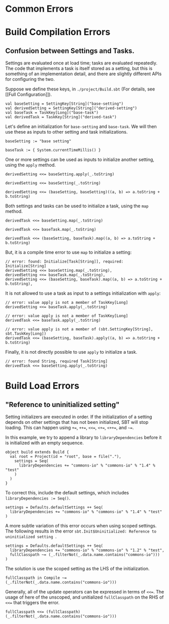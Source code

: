 # Common Errors

# Build Compilation Errors

## Confusion between Settings and Tasks.

Settings are evaluated once at load time; tasks are evaluated repeatedly. The code that implements a task is itself stored as a setting, but this is something of an implementation detail, and there are slightly different APIs for configuring the two.

Suppose we define these keys, in `./project/Build.sbt` (For details, see [[Full Configuration]]).

```
val baseSetting = SettingKey[String]("base-setting")
val derivedSetting = SettingKey[String]("derived-setting")
val baseTask = TaskKey[Long]("base-task")
val derivedTask = TaskKey[String]("derived-task")
```

Let's define an initialization for `base-setting` and `base-task`. We will then use these as inputs to other setting and task initializations.
```
baseSetting := "base setting"

baseTask := { System.currentTimeMillis() }
```

One or more settings can be used as inputs to initialize another setting, using the `apply` method.

```
derivedSetting <<= baseSetting.apply(_.toString)

derivedSetting <<= baseSetting(_.toString)

derivedSetting <<= (baseSetting, baseSetting)((a, b) => a.toString + b.toString)
```

Both settings and tasks can be used to initialize a task, using the `map` method.

```
derivedTask <<= baseSetting.map(_.toString)

derivedTask <<= baseTask.map(_.toString)

derivedTask <<= (baseSetting, baseTask).map((a, b) => a.toString + b.toString)
```

But, it is a compile time error to use `map` to initialize a setting:

```
// error: found: Initialize[Task[String]], required: Initialize[String]
derivedSetting <<= baseSetting.map(_.toString),
derivedSetting <<= baseTask.map(_.toString),
derivedSetting <<= (baseSetting, baseTask).map((a, b) => a.toString + b.toString),
```

It is not allowed to use a task as input to a settings initialization with `apply`:

```
// error: value apply is not a member of TaskKey[Long]
derivedSetting <<= baseTask.apply(_.toString)

// error: value apply is not a member of TaskKey[Long]
derivedTask <<= baseTask.apply(_.toString)

// error: value apply is not a member of (sbt.SettingKey[String], sbt.TaskKey[Long])
derivedTask <<= (baseSetting, baseTask).apply((a, b) => a.toString + b.toString)
```

Finally, it is not directly possible to use `apply` to initialize a task.

```
// error: found String, required Task[String]
derivedTask <<= baseSetting.apply(_.toString)
```

# Build Load Errors

## "Reference to uninitialized setting"

Setting initializers are executed in order. If the initialization of a setting depends on other settings that has not been initialized, SBT will stop loading. This can happen using `+=`, `++=`, `<<=`, `<+=`, `<++=`, and `~=`.

In this example, we try to append a library to `libraryDependencies` before it is initialized with an empty sequence.
```
object build extends Build {
  val root = Project(id = "root", base = file("."),
    settings = Seq(
      libraryDependencies += "commons-io" % "commons-io" % "1.4" % "test"
    )
  )
}
```

To correct this, include the default settings, which includes `libraryDependencies := Seq()`.
```
settings = Defaults.defaultSettings ++ Seq(
  libraryDependencies += "commons-io" % "commons-io" % "1.4" % "test"
)
```

A more subtle variation of this error occurs when using scoped settings. The following results in the error `sbt.Init$Uninitialized: Reference to uninitialized setting `.
```
settings = Defaults.defaultSettings ++ Seq(
  libraryDependencies += "commons-io" % "commons-io" % "1.2" % "test",
  fullClasspath ~= (_.filterNot(_.data.name.contains("commons-io")))
)
```

The solution is use the scoped setting as the LHS of the initialization.
```
fullClasspath in Compile ~= (_.filterNot(_.data.name.contains("commons-io")))
```

Generally, all of the update operators can be expressed in terms of `<<=`. The usage of here of the unscoped, and unitialized `fullClasspath` on the RHS of `<<=` that triggers the error.

```
fullClasspath <<= (fullClasspath)(_.filterNot(_.data.name.contains("commons-io")))
```